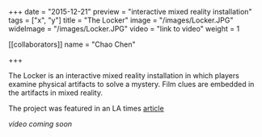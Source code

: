 +++
date = "2015-12-21"
preview = "interactive mixed reality installation"
tags = ["x", "y"]
title = "The Locker"
image = "/images/Locker.JPG"
wideImage = "/images/Locker.JPG"
video = "link to video"
weight = 1

[[collaborators]]
name = "Chao Chen"

+++

The Locker is an interactive mixed reality installation in which players examine physical artifacts to solve a mystery. Film clues are embedded in the artifacts in mixed reality.

The project was featured in an LA times [article](http://www.latimes.com/entertainment/herocomplex/la-et-hc-usc-women-video-game-design-program-20160124-htmlstory.html)


*video coming soon*



